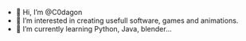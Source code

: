- 👋 Hi, I’m @C0dagon
- 👀 I’m interested in creating usefull software, games and animations.
- 🌱 I’m currently learning Python, Java, blender...

<!---
C0dagon/C0dagon is a ✨ special ✨ repository because its `README.md` (this file) appears on your GitHub profile.
You can click the Preview link to take a look at your changes.
--->
